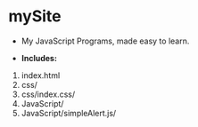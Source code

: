 # mySite
+ My JavaScript Programs, made easy to learn.

+ **Includes:**
1. index.html
2. css/
3. css/index.css/
4. JavaScript/
5. JavaScript/simpleAlert.js/
